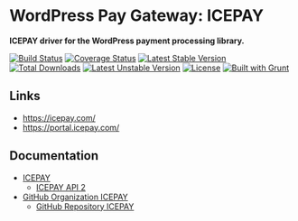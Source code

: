 # WordPress Pay Gateway: ICEPAY

**ICEPAY driver for the WordPress payment processing library.**

[![Build Status](https://travis-ci.org/wp-pay-gateways/icepay.svg?branch=develop)](https://travis-ci.org/wp-pay-gateways/icepay)
[![Coverage Status](https://coveralls.io/repos/wp-pay-gateways/icepay/badge.svg?branch=master&service=github)](https://coveralls.io/github/wp-pay-gateways/icepay?branch=master)
[![Latest Stable Version](https://poser.pugx.org/wp-pay-gateways/icepay/v/stable.svg)](https://packagist.org/packages/wp-pay-gateways/icepay)
[![Total Downloads](https://poser.pugx.org/wp-pay-gateways/icepay/downloads.svg)](https://packagist.org/packages/wp-pay-gateways/icepay)
[![Latest Unstable Version](https://poser.pugx.org/wp-pay-gateways/icepay/v/unstable.svg)](https://packagist.org/packages/wp-pay-gateways/icepay)
[![License](https://poser.pugx.org/wp-pay-gateways/icepay/license.svg)](https://packagist.org/packages/wp-pay-gateways/icepay)
[![Built with Grunt](https://cdn.gruntjs.com/builtwith.png)](http://gruntjs.com/)

## Links

*	https://icepay.com/
*	https://portal.icepay.com/

## Documentation

*	[ICEPAY](http://www.icepay.com/)
	*	[ICEPAY API 2](http://www.icepay.com/api-2-en)
*	[GitHub Organization ICEPAY](https://github.com/icepay)
	*	[GitHub Repository ICEPAY](https://github.com/icepay/icepay)
